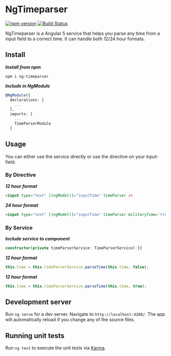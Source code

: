 # NgTimeparser

[![npm version](https://badge.fury.io/js/ng-timeparser.svg)](https://badge.fury.io/js/ng-timeparser) [![Build Status](https://travis-ci.org/feeloor/ng-timeparser.svg?branch=master)](https://travis-ci.org/feeloor/ng-timeparser)

NgTimeparser is a Angular 5 service that helps you parse any time from a input field to a correct time.
It can handle both 12/24 hour formats.

## Install

***Install from npm***
```
npm i ng-timeparser
```

***Include in NgModule***

```typescript
@NgModule({
  declarations: [
    ...
  ],
  imports: [
    ...
    TimeParserModule
  ]
```

## Usage

You can either use the service directly or use the directive on your input-field.

### By Directive

***12 hour format***
```html
<input type="text" [(ngModel)]="inputTime" timeParser />
```

***24 hour format***
```html
<input type="text" [(ngModel)]="inputTime" timeParser militaryTime='true' />
```

### By Service

***Include service to component***
```typescript
constructor(private timeParserService: TimeParserService) {}
```

***12 hour format***
```typescript  
this.time = this.timeParserService.parseTime(this.time, false);
```

***12 hour format***
```typescript  
this.time = this.timeParserService.parseTime(this.time, true);
```

## Development server

Run `ng serve` for a dev server. Navigate to `http://localhost:4200/`. The app will automatically reload if you change any of the source files.

## Running unit tests

Run `ng test` to execute the unit tests via [Karma](https://karma-runner.github.io).

